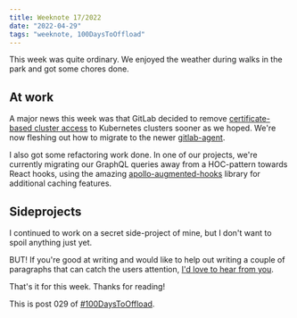 ```yaml
---
title: Weeknote 17/2022
date: "2022-04-29"
tags: "weeknote, 100DaysToOffload"
---
```


This week was quite ordinary. We enjoyed the weather during walks in the park
and got some chores done.

## At work

A major news this week was that GitLab decided to remove [certificate-based
cluster
access](https://docs.gitlab.com/ee/user/project/clusters/deploy_to_cluster.html#deploy-to-a-kubernetes-cluster-with-cluster-certificates-deprecated)
to Kubernetes clusters sooner as we hoped. We're now fleshing out how to migrate
to the newer
[gitlab-agent](https://docs.gitlab.com/ee/user/clusters/agent/install/index.html).

I also got some refactoring work done. In one of our projects, we're currently
migrating our GraphQL queries away from a HOC-pattern towards React hooks, using
the amazing
[apollo-augmented-hooks](https://github.com/appmotion/apollo-augmented-hooks)
library for additional caching features.

## Sideprojects

I continued to work on a secret side-project of mine, but I don't want to spoil
anything just yet.

BUT! If you're good at writing and would like to help out writing a couple of
paragraphs that can catch the users attention, [I'd love to hear from
you](/contact).

That's it for this week. Thanks for reading!

This is post 029 of [#100DaysToOffload](https://100daystooffload.com/).